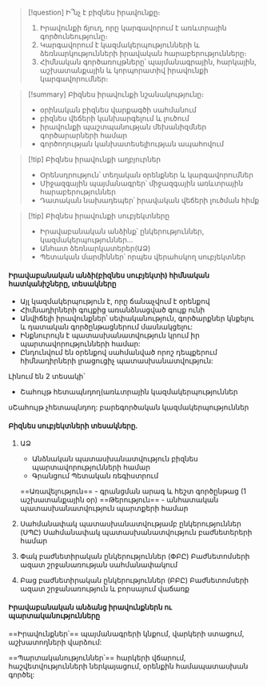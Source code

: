 

> [!question] Ի՞նչ է բիզնես իրավունքը։
> 1. Իրավունքի ճյուղ, որը կարգավորում է առևտրային գործունեությունը։
> 2. Կարգավորում է կազմակերպությունների և ձեռնարկությունների իրավական հարաբերությունները։
> 3. Հիմնական գործառույթները՝ պայմանագրային, հարկային, աշխատանքային և կորպորատիվ իրավունքի կարգավորումներ։

> [!summary] Բիզնես իրավունքի նշանակությունը։
> - օրինական բիզնես վարքագծի սահմանում
> - բիզնես վեճերի կանխարգելում և լուծում
> - իրավունքի պաշտպանության մեխանիզմներ գործարարների համար
> - գործողության կանխատեսելիության ապահովում

> [!tip] Բիզնես իրավունքի աղբյուրներ
> - Օրենսդրություն՝ տեղական օրենքներ և կարգավորումներ
> - Միջազգային պայմանագրեր՝ միջազգային առևտրային հարաբերություններ
> - Դատական նախադեպեր՝ իրավական վեճերի լուծման հիմք

> [!tip] Բիզնես իրավունքի սուբյեկտները
> - Իրավաբանական անձինք՝ ընկերություններ, կազմակերպություններ․․․
> - Անհատ ձեռնարկատերեր(ԱՁ)
> - Պետական մարմիններ՝ որպես վերահսկող սուբյեկտներ


#### Իրավաբանական անձի(բիզնես սուբյեկտի) հիմնական հատկանիշները, տեսակները

- Այլ կազմակերպություն է, որը ճանաչվում է օրենքով
- Հիմնադիրների գույքից առանձնացված գույք ունի
- Անվիճելի իրավունքներ՝ սեփականություն, գործարքներ կնքելու և դատական գործընթացներում մասնակցելու:
- Ինքնուրույն է պատասխանատվություն կրում իր պարտավորությունների համար:
- Ընդունվում են օրենքով սահմանված որոշ դեպքերում հիմնադիրների լրացուցիչ պատասխանատվություն:

Լինում են 2 տեսակի՝
- Շահույթ հետապնդող(առևտրային կազմակերպություններ

uՇահույթ չհետապնդող: բարեգործական կազմակերպություններ


#### Բիզնես սուբյեկտների տեսակները․

1. ԱՁ
	- Անձնական պատասխանատվություն բիզնես պարտավորությունների համար
    - Գրանցում Պետական ռեգիստրում
     
   ==Առավելություն== - գրանցման արագ և հեշտ գործընթաց (1 աշխատանքային օր)
   ==Թերություն== - անհատական պատասխանատվություն պարտքերի համար

   
2. Սահմանափակ պատասխանատվությամբ ընկերություններ (ՍՊԸ)
   Սահմանափակ պատասխանատվություն բաժնետերերի համար
   
3. Փակ բաժնետիրական ընկերություններ (ՓԲԸ)
   Բաժնետոմսերի ազատ շրջանառության սահմանափակում
   
4. Բաց բաժնետիրական ընկերություններ (ԲԲԸ)
   Բաժնետոմսերի ազատ շրջանառություն և բորսայում վաճառք

#### Իրավաբանական անձանց իրավունքներն ու պարտականությունները

==Իրավունքներ՝== պայմանագրերի կնքում, վարկերի ստացում, աշխատողների վարձում:

==Պարտականություններ՝== հարկերի վճարում, հաշվետվությունների ներկայացում, օրենքին համապատասխան գործել:
